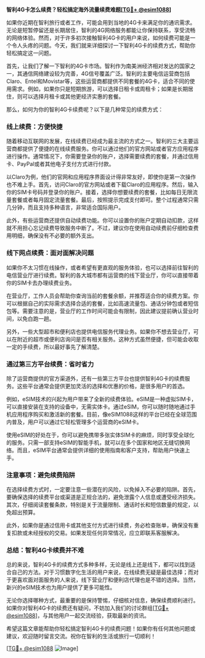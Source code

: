 **智利4G卡怎么续费？轻松搞定海外流量续费难题[[TG💪+ @esim1088](https://t.me/s/esim1088)]**

如果你近期在智利旅行或者工作，可能会用到当地的4G卡来满足你的通讯需求。无论是短暂停留还是长期居住，智利的4G网络服务都能让你保持联系，享受流畅的网络体验。然而，对于许多初次接触智利4G卡的用户来说，如何续费可能是一个令人头疼的问题。今天，我们就来详细探讨一下智利4G卡的续费方式，帮助你轻松搞定这一问题。

首先，让我们了解一下智利的4G卡市场。智利作为南美洲经济相对发达的国家之一，其通信网络建设较为完善，4G信号覆盖广泛。智利的主要电信运营商包括Claro、Entel和Movistar等，这些运营商都提供不同套餐的4G卡，适合不同的使用需求。例如，如果你只是短期旅游，可以选择日租卡或周租卡；如果是长期居住，则可以选择月租卡或其他更经济实惠的套餐。

那么，如何为你的智利4G卡续费呢？以下是几种常见的续费方式：

### **线上续费：方便快捷**
随着移动互联网的发展，在线续费已经成为最主流的方式之一。智利的三大主要运营商都提供了便捷的在线续费服务。你可以通过他们的官方网站或者官方应用程序进行操作。通常情况下，你需要登录你的账户，选择需要续费的套餐，并通过信用卡、PayPal或者其他电子支付方式进行付款。

以Claro为例，他们的官网和应用程序界面设计得非常友好，即使你是第一次操作也不难上手。首先，访问Claro的官方网站或者下载Claro的应用程序。然后，输入你的SIM卡号码并登录你的账户。接着，选择你想要续费的套餐，比如每日无限流量套餐或者每月固定流量套餐。最后，按照提示完成支付即可。整个过程通常只需几分钟，而且支持多种语言，非常适合国际用户。

此外，有些运营商还提供自动续费功能。你可以设置你的账户定期自动扣款，这样就不用担心忘记续费导致服务中断了。不过，建议你在使用自动续费前仔细检查费用明细，确保没有不必要的额外支出。

### **线下网点续费：面对面解决问题**
如果你不太习惯在线操作，或者希望有更直观的服务体验，也可以选择前往智利的电信营业厅进行续费。智利的各大城市都有运营商的线下营业厅，你可以直接带着你的SIM卡去办理续费业务。

在营业厅，工作人员会帮助你查询当前的套餐余额，并推荐适合你的续费方案。你可以根据自己的实际需求选择合适的套餐，比如高速流量包、通话分钟包或者短信包等。需要注意的是，营业厅的工作时间可能会有限制，因此建议提前确认营业时间，以免白跑一趟。

另外，一些大型超市和便利店也提供电信服务代理业务。如果你不想去营业厅，可以在附近的超市或便利店询问是否有相关服务。这种方式虽然便捷，但可能会收取一定的手续费，所以最好事先了解清楚。

### **通过第三方平台续费：省时省力**
除了运营商提供的官方渠道外，还有一些第三方平台也提供智利4G卡的续费服务。这些平台通常会提供更加灵活的选择和优惠的价格，是很多用户的首选。

例如，eSIM技术的兴起为用户带来了全新的续费体验。eSIM是一种虚拟SIM卡，可以直接安装在支持的设备中，无需实体卡。通过eSIM，你可以随时随地通过手机应用程序购买和激活新的套餐。目前，像eSIM1088这样的平台已经在全球范围内普及，用户可以通过它轻松管理多个运营商的eSIM卡。

使用eSIM的好处在于，你可以避免携带多张实体SIM卡的麻烦，同时享受全球化的服务。只需一部支持eSIM的智能手机，就可以在多个国家和地区无缝切换网络。而且，eSIM平台通常会提供详细的使用指南和客户支持，帮助用户快速上手。

### **注意事项：避免续费陷阱**
在选择续费方式时，一定要注意一些潜在的风险，以免掉入不必要的陷阱。首先，要确保选择的续费平台或渠道是正规合法的，避免泄露个人信息或遭受经济损失。其次，仔细阅读套餐条款，特别是关于流量限制、通话时长和短信数量的规定，以免超出预算。

此外，如果你是通过信用卡或其他支付方式进行续费，务必检查账单，确保没有重复扣款或未经授权的交易。如果发现任何异常情况，应立即联系客服解决。

### **总结：智利4G卡续费并不难**
总的来说，智利4G卡的续费方式多种多样，无论是线上还是线下，都可以找到适合自己的方法。对于习惯数字化生活的用户来说，在线续费无疑是最佳选择；而对于更喜欢面对面服务的人来说，线下营业厅和便利店代理也是不错的选择。当然，新兴的eSIM技术也为用户提供了更多可能性。

无论你选择哪种方式，最重要的是保持警惕，仔细核对信息，确保续费顺利进行。如果你对智利4G卡的续费还有疑问，不妨加入我们的讨论群组[[TG💪+ @esim1088](https://t.me/s/esim1088)]，与其他用户一起交流经验，获取最新的资讯。

希望这篇文章能帮助你轻松搞定智利4G卡的续费问题！如果你有任何其他问题或建议，欢迎随时留言交流。祝你在智利的生活或旅行一切顺利！

[[TG💪+ @esim1088](https://t.me/s/esim1088) ![Image](https://i.postimg.cc/4NQfJmqS/Snipaste-2025-05-13-00-14-12.png)]